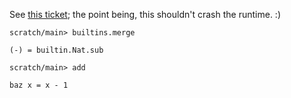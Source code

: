 See [this ticket](https://github.com/unisonweb/unison/issues/873); the point being, this shouldn't crash the runtime. :)

```ucm:hide
scratch/main> builtins.merge
```

```unison
(-) = builtin.Nat.sub
```

```ucm
scratch/main> add
```

```unison
baz x = x - 1
```
